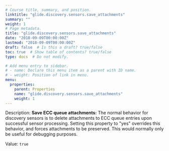 ```yaml
---
# Course title, summary, and position.
linktitle: "glide.discovery.sensors.save_attachments"
summary: ""
weight: 1
# Page metadata.
title: "glide.discovery.sensors.save_attachments"
date: "2018-09-09T00:00:00Z"
lastmod: "2018-09-09T00:00:00Z"
draft: false  # Is this a draft? true/false
toc: true  # Show table of contents? true/false
type: docs  # Do not modify.

# Add menu entry to sidebar.
# - name: Declare this menu item as a parent with ID name.
# - weight: Position of link in menu.
menu:
  properties:
    parent: Properties
    name: "glide.discovery.sensors.save_attachments"
    weight: 1
---
```


Description: <b>Save ECC queue attachments:</b> The normal behavior for discovery sensors is to delete attachments to ECC queue entries upon successful sensor processing.  Setting this property to "yes" overrides this behavior, and forces attachments to be preserved.  This would normally only be useful for debugging purposes.


Value: `true`
